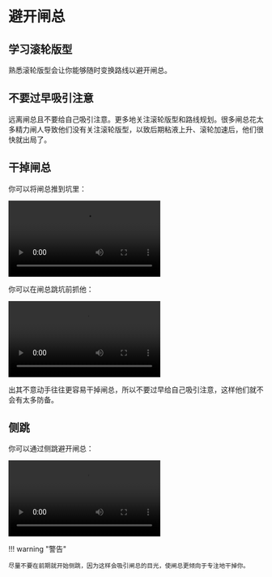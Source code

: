 # 避开闸总

## 学习滚轮版型

熟悉滚轮版型会让你能够随时变换路线以避开闸总。

## 不要过早吸引注意

远离闸总且不要给自己吸引注意。更多地关注滚轮版型和路线规划。很多闸总花太多精力闸人导致他们没有关注滚轮版型，以致后期粘液上升、滚轮加速后，他们很快就出局了。

## 干掉闸总

你可以将闸总推到坑里：

<video controls>
  <source src="../../images/getting-started/avoiding-griefers/pushing-a-griefer.mp4" type="video/mp4">
</video>

你可以在闸总跳坑前抓他：

<video controls>
  <source src="../../images/getting-started/avoiding-griefers/pantsing-a-griefer.mp4" type="video/mp4">
</video>

出其不意动手往往更容易干掉闸总，所以不要过早给自己吸引注意，这样他们就不会有太多防备。

## 侧跳

你可以通过侧跳避开闸总：

<video controls>
  <source src="../../images/getting-started/avoiding-griefers/one-rolling-to-avoid-a-griefer.mp4" type="video/mp4">
</video>

!!! warning "警告"

    尽量不要在前期就开始侧跳，因为这样会吸引闸总的目光，使闸总更倾向于专注地干掉你。

<!--
IGNORE THIS FOR TRANSLATIONS:

## Other TODOs

Still need clips/examples of these strategies:

* Jump early to cancel grabs
* Switching to the opposite roll
    * Example: <https://www.youtube.com/watch?v=ijl9Lo8jsDw> (need better example?)
* Drawing them out to the edge
* Avoid jumping when griefers nearby
* Bunny hop on roll off to avoid griefers similar to jump showdown
* Stay out of the way and don't draw attention to yourself at the start when dealing with griefers
-->
